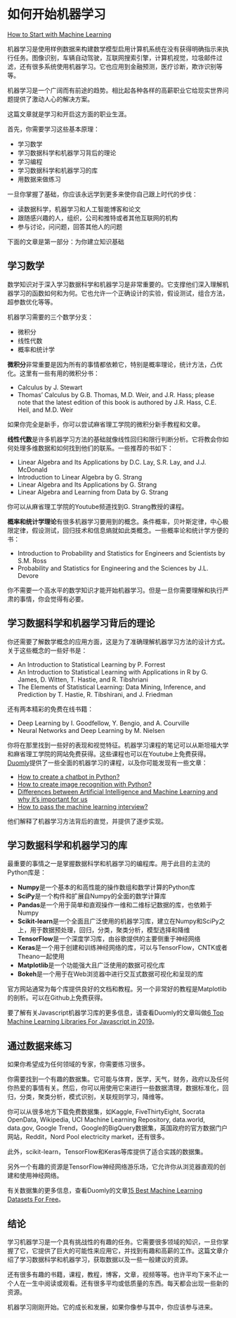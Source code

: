 # 如何开始机器学习

[How to Start with Machine Learning](https://www.blog.duomly.com/how-to-start-with-machine-learning/)

机器学习是使用样例数据来构建数学模型启用计算机系统在没有获得明确指示来执行任务。图像识别，车辆自动驾驶，互联网搜索引擎，计算机视觉，垃圾邮件过滤，还有很多系统使用机器学习。它也应用到金融预测，医疗诊断，欺诈识别等等。

机器学习是一个广阔而有前途的趋势。相比起各种各样的高薪职业它给现实世界问题提供了激动人心的解决方案。

这篇文章就是学习和开启这方面的职业生涯。

首先，你需要学习这些基本原理：

- 学习数学
- 学习数据科学和机器学习背后的理论
- 学习编程
- 学习数据科学和机器学习的库
- 用数据来做练习

一旦你掌握了基础，你应该永远学到更多来使你自己跟上时代的步伐：

- 读数据科学，机器学习和人工智能博客和论文
- 跟随感兴趣的人，组织，公司和推特或者其他互联网的机构
- 参与讨论，问问题，回答其他人的问题

下面的文章是第一部分：为你建立知识基础

## 学习数学

数学知识对于深入学习数据科学和机器学习是非常重要的。它支撑他们深入理解机器学习的函数如何和为何。它也允许一个正确设计的实验，假设测试，组合方法，超参数优化等等。

机器学习需要的三个数学分支：

- 微积分
- 线性代数
- 概率和统计学

**微积分**非常重要是因为所有的事情都依赖它，特别是概率理论，统计方法，凸优化。这里有一些有用的微积分书：

- Calculus by J. Stewart
- Thomas’ Calculus by G.B. Thomas, M.D. Weir, and J.R. Hass; please note that the latest edition of this book is authored by J.R. Hass, C.E. Heil, and M.D. Weir

如果你完全是新手，你可以尝试麻省理工学院的微积分新手教程和文章。

**线性代数**是许多机器学习方法的基础就像线性回归和限行判断分析。它将教会你如何处理多维数据和如何找到他们的联系。一些推荐的书如下：

- Linear Algebra and Its Applications by D.C. Lay, S.R. Lay, and J.J. McDonald
- Introduction to Linear Algebra by G. Strang
- Linear Algebra and Its Applications by G. Strang
- Linear Algebra and Learning from Data by G. Strang

你可以从麻省理工学院的Youtube频道找到G. Strang教授的课程。

**概率和统计学理论**有很多机器学习要用到的概念。条件概率，贝叶斯定律，中心极限定律，假设测试，回归技术和信息熵就如此类概念。一些概率论和统计学方便的书：

- Introduction to Probability and Statistics for Engineers and Scientists by S.M. Ross
- Probability and Statistics for Engineering and the Sciences by J.L. Devore

你不需要一个高水平的数学知识才能开始机器学习。但是一旦你需要理解和执行严肃的事情，你会觉得有必要。

## 学习数据科学和机器学习背后的理论

你还需要了解数学概念的应用方面，这是为了准确理解机器学习方法的设计方式。关于这些概念的一些好书是：

- An Introduction to Statistical Learning by P. Forrest
- An Introduction to Statistical Learning with Applications in R by G. James, D. Witten, T. Hastie, and R. Tibshriani
- The Elements of Statistical Learning: Data Mining, Inference, and Prediction by T. Hastie, R. Tibshirani, and J. Friedman

还有两本精彩的免费在线书籍：

- Deep Learning by I. Goodfellow, Y. Bengio, and A. Courville
- Neural Networks and Deep Learning by M. Nielsen

你将在那里找到一些好的表现和视觉特征。机器学习课程的笔记可以从斯坦福大学和麻省理工学院的网站免费获得。这些课程也可以在Youtube上免费获得。[Duomly](https://www.duomly.com/)提供了一些全面的机器学习的课程，以及你可能发现有一些文章：

- [How to create a chatbot in Python?](https://www.blog.duomly.com/how-to-create-an-intelligent-chatbot-in-python/)
- [How to create image recognition with Python?](https://www.blog.duomly.com/how-to-create-image-recognition-with-python/)
- [Differences between Artificial Intelligence and Machine Learning and why it’s important for us](https://www.blog.duomly.com/differences-between-artificial-intelligence-and-machine-learning-and-why-its-important-for-us/)
- [How to pass the machine learning interview?](https://www.blog.duomly.com/how-to-pass-machine-learning-interview/)

他们解释了机器学习方法背后的直觉，并提供了逐步实现。

## 学习数据科学和机器学习的库

最重要的事情之一是掌握数据科学和机器学习的编程库。用于此目的主流的Python库是：

- **Numpy**是一个基本的和高性能的操作数组和数学计算的Python库
- **SciPy**是一个构件和扩展自Numpy的全面的数学计算库
- **Pandas**是一个用于简单和直观操作一维和二维标记数据的库，也依赖于Numpy
- **Scikit-learn**是一个全面且广泛使用的机器学习库，建立在Numpy和SciPy之上，用于数据预处理，回归，分类，聚类分析，模型选择和降维
- **TensorFlow**是一个深度学习库，由谷歌提供的主要侧重于神经网络
- **Keras**是一个用于创建和训练神经网络的库，可以与TensorFlow，CNTK或者Theano一起使用
- **Matplotlib**是一个功能强大且广泛使用的数据可视化库
- **Bokeh**是一个用于在Web浏览器中进行交互式数据可视化和呈现的库

官方网站通常为每个库提供良好的文档和教程。另一个非常好的教程是Matplotlib的剖析。可以在Github上免费获得。

要了解有关Javascript机器学习库的更多信息，请查看Duomly的文章叫做[6 Top Machine Learning Libraries For Javascript in 2019](https://www.blog.duomly.com/6-top-machine-learning-libraries-for-javascript-in-2019/)。

## 通过数据来练习

如果你希望成为任何领域的专家，你需要练习很多。

你需要找到一个有趣的数据集。它可能与体育，医学，天气，财务，政府以及任何你热爱的事情有关。然后，你可以用使用它来进行一些数据清理，数据标准化，回归，分类，聚类分析，模式识别，关联规则学习，降维等。

你可以从很多地方下载免费数据集，如Kaggle, FiveThirtyEight, Socrata OpenData, Wikipedia, UCI Machine Learning Repository, data.world, data.gov, Google Trend，Google的BigQuery数据集，英国政府的官方数据门户网站，Reddit，Nord Pool electricity market，还有很多。

此外，scikit-learn，TensorFlow和Keras等库提供了适合实践的数据集。

另外一个有趣的资源是TensorFlow神经网络游乐场，它允许你从浏览器直观的创建和使用神经网络。

有关数据集的更多信息，查看Duomly的文章[15 Best Machine Learning Datasets For Free](https://www.blog.duomly.com/15-best-machine-learning-datasets-for-free/)。

## 结论

学习机器学习是一个具有挑战性的有趣的任务。它需要很多领域的知识，一旦你掌握了它，它提供了巨大的可能性来应用它，并找到有趣和高薪的工作。这篇文章介绍了学习数据科学和机器学习，获取数据以及一些一般建议的资源。

还有很多有趣的书籍，课程，教程，博客，文章，视频等等。也许平均下来不止一个人在一生中阅读或观看。还有很多平均或低质量的东西。每天都会出现一些新的资源。

机器学习刚刚开始。它的成长和发展，如果你像参与其中，你应该参与进来。
